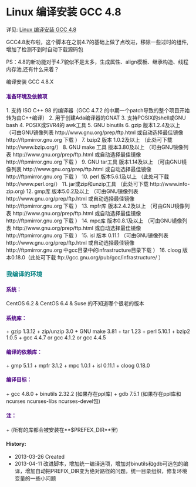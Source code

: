 Linux 编译安装 GCC 4.8
======

详见: [Linux 编译安装 GCC 4.8](http://www.owent.net/?p=730)

GCC4.8发布啦，这个脚本在之前4.7的基础上做了点改进，移除一些过时的组件,增加了检测不到时自动下载源码包

PS：4.8的新功能对于4.7貌似不是太多，生成属性、align模板、继承构造、线程内存池,还有什么来着？

编译安装 GCC 4.8.X
<h4><span style="color:#4B0082;">准备环境及依赖项</span></h4>
1. 支持 ISO C++ 98 的编译器（GCC 4.7.2 的中期一个patch导致的整个项目开始转为由C++编译）
2. 用于创建Ada编译器的GNAT
3. 支持POSIX的shell或GNU bash
4. POSIX或SVR4的 awk工具
5. GNU binutils
6. gzip 版本1.2.4及以上     （可由GNU镜像列表 http://www.gnu.org/prep/ftp.html 或自动选择最佳镜像 http://ftpmirror.gnu.org 下载 ）
7. bzip2 版本 1.0.2及以上    （此处可下载 http://www.bzip.org/）
8. GNU make 工具 版本3.80及以上 （可由GNU镜像列表 http://www.gnu.org/prep/ftp.html 或自动选择最佳镜像 http://ftpmirror.gnu.org 下载 ）
9. GNU tar工具 版本1.14及以上   （可由GNU镜像列表 http://www.gnu.org/prep/ftp.html 或自动选择最佳镜像 http://ftpmirror.gnu.org 下载 ）
10. perl 版本5.6.1及以上      （此处可下载 http://www.perl.org/）
11. jar或zip和unzip工具 （此处可下载 http://www.info-zip.org)
12. gmp库 版本5.0.2及以上 （可由GNU镜像列表 http://www.gnu.org/prep/ftp.html 或自动选择最佳镜像 http://ftpmirror.gnu.org 下载 ）
13. mpfr库 版本2.4.2及以上 （可由GNU镜像列表 http://www.gnu.org/prep/ftp.html 或自动选择最佳镜像 http://ftpmirror.gnu.org 下载 ）
14. mpc库 版本0.8.1及以上 （可由GNU镜像列表 http://www.gnu.org/prep/ftp.html 或自动选择最佳镜像 http://ftpmirror.gnu.org 下载 ）
15. isl 版本 0.11.1 （可由GNU镜像列表 http://www.gnu.org/prep/ftp.html 或自动选择最佳镜像 http://ftpmirror.gnu.org  中gcc目录中的infrastructure目录下载 ）
16. cloog 版本0.18.0（此处可下载 ftp://gcc.gnu.org/pub/gcc/infrastructure/ ）

<h3><span style="color:#008080;">我编译的环境</span></h3>
<h4><span style="color:#4B0082;">系统：</span></h4>
CentOS 6.2 & CentOS 6.4 & Suse 的不知道哪个很老的版本

<h4><span style="color:#4B0082;">系统库：</span></h4>
+ gzip 1.3.12
+ zip/unzip 3.0
+ GNU make 3.81
+ tar 1.23
+ perl 5.10.1
+ bzip2 1.0.5
+ gcc 4.4.7 or gcc 4.1.2 or gcc 4.4.5

<h4><span style="color:#4B0082;">编译的依赖库：</span></h4>
+ gmp 5.1.1
+ mpfr 3.1.2
+ mpc 1.0.1
+ isl 0.11.1
+ cloog 0.18.0

<h4><span style="color:#4B0082;">编译目标：</span></h4>
+ gcc 4.8.0
+ binutils 2.32.2 (如果存在ppl库)
+ gdb 7.5.1 (如果存在ppl库和ncurses ncurses-libs ncurses-devel包)

<h4><span style="color:#4B0082;">注：</span></h4>
+ (所有的库都会被安装在**$PREFEX_DIR**里)

#### History:
+ 2013-03-26     Created
+ 2013-04-11     改进脚本，增加统一编译选项，增加对binutils和gdb可选包的编译，增加自动把PREFIX_DIR变为绝对路径的问题，统一目录组织，修复环境变量的一些小问题
